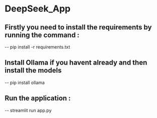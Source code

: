 # DeepSeek_App


## Firstly you need to install the requirements by running the command :
-- pip install -r requirements.txt

## Install Ollama if you havent already and then install the models 
-- pip install ollama

## Run the application :
-- streamlit run app.py 
